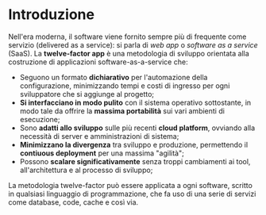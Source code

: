 Introduzione
============

Nell'era moderna, il software viene fornito sempre più di frequente come servizio (delivered as a service): si parla di *web app* o *software as a service* (SaaS). La **twelve-factor app** è una metodologia di sviluppo orientata alla costruzione di applicazioni software-as-a-service che:

* Seguono un formato **dichiarativo** per l'automazione della configurazione, minimizzando tempi e costi di ingresso per ogni sviluppatore che si aggiunge al progetto;
* **Si interfacciano in modo pulito** con il sistema operativo sottostante, in modo tale da offrire la **massima portabilità** sui vari ambienti di esecuzione;
* Sono **adatti allo sviluppo** sulle più recenti **cloud platform**, ovviando alla necessità di server e amministrazioni di sistema;
* **Minimizzano la divergenza** tra sviluppo e produzione, permettendo il **contiuous deployment** per una massima "agilità";
* Possono **scalare significativamente** senza troppi cambiamenti ai tool, all'architettura e al processo di sviluppo;

La metodologia twelve-factor può essere applicata a ogni software, scritto in qualsiasi linguaggio di programmazione, che fa uso di una serie di servizi come database, code, cache e così via.
